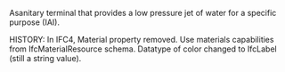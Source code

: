 Asanitary terminal that provides a low pressure jet of water for a specific purpose (IAI).

<!-- end of short definition -->
 HISTORY: In IFC4, Material property removed. Use materials capabilities from IfcMaterialResource schema. Datatype of color changed to IfcLabel (still a string value).
